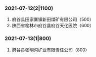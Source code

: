 ### 2021-07-12(2|1100)
1. 府谷县田家寨镇新田煤矿有限公司（500）
2. 陕西省榆林市府谷县府谷天化医院（600）

### 2021-07-13(1|800)
1. 府谷县张明沟矿业有限责任公司（800）